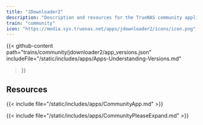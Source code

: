 ```yaml
---
title: "JDownloader2"
description: "Description and resources for the TrueNAS community application called JDownloader2."
train: "community"
icon: "https://media.sys.truenas.net/apps/jdownloader2/icons/icon.png"
---
```


{{< github-content 
    path="trains/community/jdownloader2/app_versions.json"
	includeFile="/static/includes/apps/Apps-Understanding-Versions.md"
>}}

## Resources

{{< include file="/static/includes/apps/CommunityApp.md" >}}

{{< include file="/static/includes/apps/CommunityPleaseExpand.md" >}}
